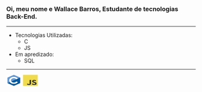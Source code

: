 ### Oi, meu nome e Wallace Barros, Estudante de tecnologias Back-End.
---
- Tecnologias Utilizadas:
   - C
   - JS
- Em apredizado:
   - SQL
---
<div style="display: inline_block">
  <img align="center" alt="Rafa-Js" height="30" width="40" 
src="https://raw.githubusercontent.com/devicons/devicon/master/icons/c/c-original.svg">
  <img align="center" alt="Rafa-Js" height="30" width="40" 
src="https://raw.githubusercontent.com/devicons/devicon/master/icons/javascript/javascript-original.svg">
</div>
